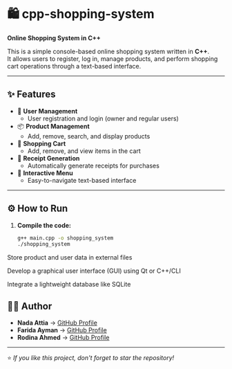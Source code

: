 # 🛍️ cpp-shopping-system

**Online Shopping System in C++**

This is a simple console-based online shopping system written in **C++**.  
It allows users to register, log in, manage products, and perform shopping cart operations through a text-based interface.

---

## ✨ Features

- 👤 **User Management**
  - User registration and login (owner and regular users)
- 📦 **Product Management**
  - Add, remove, search, and display products
- 🛒 **Shopping Cart**
  - Add, remove, and view items in the cart
- 🧾 **Receipt Generation**
  - Automatically generate receipts for purchases
- 🧭 **Interactive Menu**
  - Easy-to-navigate text-based interface
    

---

## ⚙️ How to Run

1. **Compile the code:**
   ```bash
   g++ main.cpp -o shopping_system
   ./shopping_system
Store product and user data in external files

Develop a graphical user interface (GUI) using Qt or C++/CLI

Integrate a lightweight database like SQLite

## 🧑‍💻 Author

- **Nada Attia** → [GitHub Profile](https://github.com/NadaAttia04)  
- **Farida Ayman** → [GitHub Profile](https://github.com/FaridaAyman)  
- **Rodina Ahmed** → [GitHub Profile](https://github.com/RodinaAhmed)

---

⭐ *If you like this project, don't forget to star the repository!*
